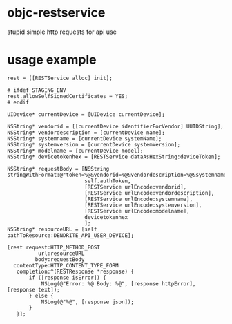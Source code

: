 objc-restservice
================

stupid simple http requests for api use


usage example
=============

	rest = [[RESTService alloc] init];
	
	# ifdef STAGING_ENV
	rest.allowSelfSignedCertificates = YES;
	# endif
	
    UIDevice* currentDevice = [UIDevice currentDevice];
    
    NSString* vendorid = [[currentDevice identifierForVendor] UUIDString];
    NSString* vendordescription = [currentDevice name];
    NSString* systemname = [currentDevice systemName];
    NSString* systemversion = [currentDevice systemVersion];
    NSString* modelname = [currentDevice model];
    NSString* devicetokenhex = [RESTService dataAsHexString:deviceToken];
    
    NSString* requestBody = [NSString stringWithFormat:@"token=%@&vendorid=%@&vendordescription=%@&systemname=%@&systemversion=%@&modelname=%@&devicetoken=%@",
                             self.authToken,
                             [RESTService urlEncode:vendorid],
                             [RESTService urlEncode:vendordescription],
                             [RESTService urlEncode:systemname],
                             [RESTService urlEncode:systemversion],
                             [RESTService urlEncode:modelname],
                             devicetokenhex
                             ];
    NSString* resourceURL = [self pathToResource:DENDRITE_API_USER_DEVICE];
    
    [rest request:HTTP_METHOD_POST
              url:resourceURL
             body:requestBody
      contentType:HTTP_CONTENT_TYPE_FORM
       completion:^(RESTResponse *response) {
           if ([response isError]) {
               NSLog(@"Error: %@ Body: %@", [response httpError], [response text]);
           } else {
               NSLog(@"%@", [response json]);
           }
       }];




